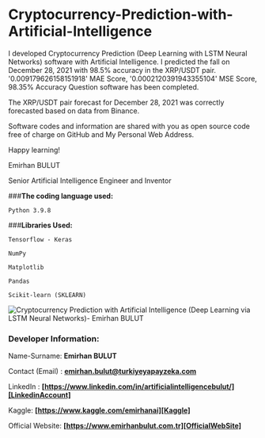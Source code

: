 # **Cryptocurrency-Prediction-with-Artificial-Intelligence**
I developed Cryptocurrency Prediction (Deep Learning with LSTM Neural Networks) software with Artificial Intelligence. I predicted the fall on December 28, 2021 with 98.5% accuracy in the XRP/USDT pair. '0.009179626158151918' MAE Score, '0.0002120391943355104' MSE Score, 98.35% Accuracy Question software has been completed.

The XRP/USDT pair forecast for December 28, 2021 was correctly forecasted based on data from Binance.

Software codes and information are shared with you as open source code free of charge on GitHub and My Personal Web Address.

Happy learning!

Emirhan BULUT

Senior Artificial Intelligence Engineer and Inventor


###**The coding language used:**

`Python 3.9.8`

###**Libraries Used:**

`Tensorflow - Keras`

`NumPy`

`Matplotlib`

`Pandas`

`Scikit-learn (SKLEARN)`

<img class="fit-picture"
     src="https://raw.githubusercontent.com/emirhanai/Cryptocurrency-Prediction-with-Artificial-Intelligence/main/XRP-1%20-%20PREDICTION.png"
     alt="Cryptocurrency Prediction with Artificial Intelligence (Deep Learning via LSTM Neural Networks)- Emirhan BULUT">
     
### **Developer Information:**

Name-Surname: **Emirhan BULUT**

Contact (Email) : **emirhan.bulut@turkiyeyapayzeka.com**

LinkedIn : **[https://www.linkedin.com/in/artificialintelligencebulut/][LinkedinAccount]**

[LinkedinAccount]: https://www.linkedin.com/in/artificialintelligencebulut/

Kaggle: **[https://www.kaggle.com/emirhanai][Kaggle]**

Official Website: **[https://www.emirhanbulut.com.tr][OfficialWebSite]**

[Kaggle]: https://www.kaggle.com/emirhanai

[OfficialWebSite]: https://www.emirhanbulut.com.tr
